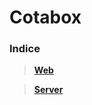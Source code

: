 # Cotabox

### Indice
>**[Web](https://github.com/diogoNaN/test_Cotabox/tree/master/web)**

>**[Server](https://github.com/diogoNaN/test_Cotabox/tree/master/server)**
